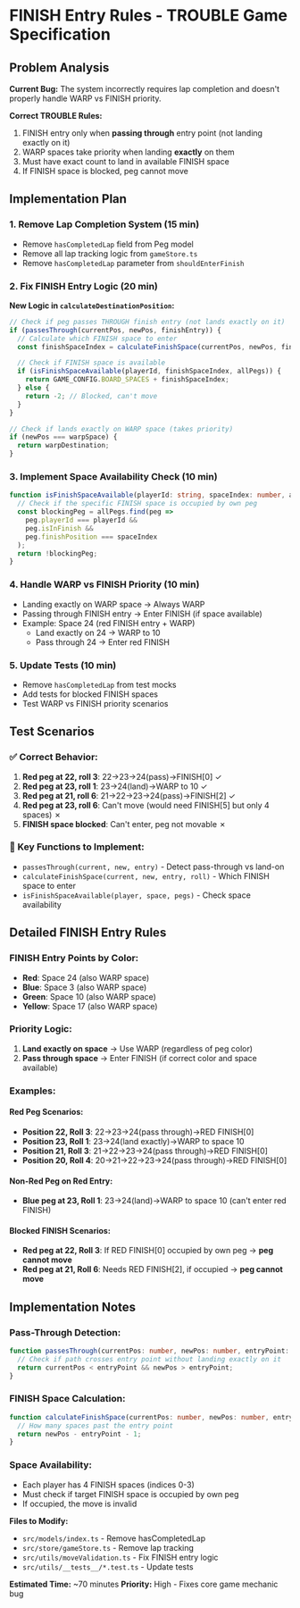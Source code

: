 # FINISH Entry Rules - TROUBLE Game Specification

## Problem Analysis

**Current Bug:** The system incorrectly requires lap completion and doesn't properly handle WARP vs FINISH priority.

**Correct TROUBLE Rules:**
1. FINISH entry only when **passing through** entry point (not landing exactly on it)
2. WARP spaces take priority when landing **exactly** on them
3. Must have exact count to land in available FINISH space
4. If FINISH space is blocked, peg cannot move

## Implementation Plan

### 1. Remove Lap Completion System (15 min)
- Remove `hasCompletedLap` field from Peg model
- Remove all lap tracking logic from `gameStore.ts`
- Remove `hasCompletedLap` parameter from `shouldEnterFinish`

### 2. Fix FINISH Entry Logic (20 min)
**New Logic in `calculateDestinationPosition`:**
```typescript
// Check if peg passes THROUGH finish entry (not lands exactly on it)
if (passesThrough(currentPos, newPos, finishEntry)) {
  // Calculate which FINISH space to enter
  const finishSpaceIndex = calculateFinishSpace(currentPos, newPos, finishEntry, dieRoll);

  // Check if FINISH space is available
  if (isFinishSpaceAvailable(playerId, finishSpaceIndex, allPegs)) {
    return GAME_CONFIG.BOARD_SPACES + finishSpaceIndex;
  } else {
    return -2; // Blocked, can't move
  }
}

// Check if lands exactly on WARP space (takes priority)
if (newPos === warpSpace) {
  return warpDestination;
}
```

### 3. Implement Space Availability Check (10 min)
```typescript
function isFinishSpaceAvailable(playerId: string, spaceIndex: number, allPegs: Peg[]): boolean {
  // Check if the specific FINISH space is occupied by own peg
  const blockingPeg = allPegs.find(peg =>
    peg.playerId === playerId &&
    peg.isInFinish &&
    peg.finishPosition === spaceIndex
  );
  return !blockingPeg;
}
```

### 4. Handle WARP vs FINISH Priority (10 min)
- Landing exactly on WARP space → Always WARP
- Passing through FINISH entry → Enter FINISH (if space available)
- Example: Space 24 (red FINISH entry + WARP)
  - Land exactly on 24 → WARP to 10
  - Pass through 24 → Enter red FINISH

### 5. Update Tests (10 min)
- Remove `hasCompletedLap` from test mocks
- Add tests for blocked FINISH spaces
- Test WARP vs FINISH priority scenarios

## Test Scenarios

### ✅ Correct Behavior:
1. **Red peg at 22, roll 3**: 22→23→24(pass)→FINISH[0] ✓
2. **Red peg at 23, roll 1**: 23→24(land)→WARP to 10 ✓
3. **Red peg at 21, roll 6**: 21→22→23→24(pass)→FINISH[2] ✓
4. **Red peg at 23, roll 6**: Can't move (would need FINISH[5] but only 4 spaces) ✗
5. **FINISH space blocked**: Can't enter, peg not movable ✗

### 🔧 Key Functions to Implement:
- `passesThrough(current, new, entry)` - Detect pass-through vs land-on
- `calculateFinishSpace(current, new, entry, roll)` - Which FINISH space to enter
- `isFinishSpaceAvailable(player, space, pegs)` - Check space availability

## Detailed FINISH Entry Rules

### FINISH Entry Points by Color:
- **Red**: Space 24 (also WARP space)
- **Blue**: Space 3 (also WARP space)
- **Green**: Space 10 (also WARP space)
- **Yellow**: Space 17 (also WARP space)

### Priority Logic:
1. **Land exactly on space** → Use WARP (regardless of peg color)
2. **Pass through space** → Enter FINISH (if correct color and space available)

### Examples:

#### Red Peg Scenarios:
- **Position 22, Roll 3**: 22→23→24(pass through)→RED FINISH[0]
- **Position 23, Roll 1**: 23→24(land exactly)→WARP to space 10
- **Position 21, Roll 3**: 21→22→23→24(pass through)→RED FINISH[0]
- **Position 20, Roll 4**: 20→21→22→23→24(pass through)→RED FINISH[0]

#### Non-Red Peg on Red Entry:
- **Blue peg at 23, Roll 1**: 23→24(land)→WARP to space 10 (can't enter red FINISH)

#### Blocked FINISH Scenarios:
- **Red peg at 22, Roll 3**: If RED FINISH[0] occupied by own peg → **peg cannot move**
- **Red peg at 21, Roll 6**: Needs RED FINISH[2], if occupied → **peg cannot move**

## Implementation Notes

### Pass-Through Detection:
```typescript
function passesThrough(currentPos: number, newPos: number, entryPoint: number): boolean {
  // Check if path crosses entry point without landing exactly on it
  return currentPos < entryPoint && newPos > entryPoint;
}
```

### FINISH Space Calculation:
```typescript
function calculateFinishSpace(currentPos: number, newPos: number, entryPoint: number, dieRoll: number): number {
  // How many spaces past the entry point
  return newPos - entryPoint - 1;
}
```

### Space Availability:
- Each player has 4 FINISH spaces (indices 0-3)
- Must check if target FINISH space is occupied by own peg
- If occupied, the move is invalid

**Files to Modify:**
- `src/models/index.ts` - Remove hasCompletedLap
- `src/store/gameStore.ts` - Remove lap tracking
- `src/utils/moveValidation.ts` - Fix FINISH entry logic
- `src/utils/__tests__/*.test.ts` - Update tests

**Estimated Time:** ~70 minutes
**Priority:** High - Fixes core game mechanic bug
